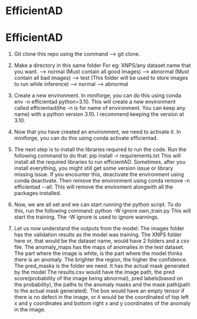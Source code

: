 # EfficientAD
# EfficientAD

1. Git clone this repo using the command --> git clone.
2. Make a directory in this same folder
For eg: XNPS/any dataset name that you want. 
        --> normal (Must contain all good images)
        --> abnormal (Must contain all bad images)
        --> test (This folder will be used to store images to run while inference)
            --> normal
            --> abnormal
3. Create a new environment. In miniforge, you can do this using conda env -n efficientad python=3.10. This will create a new environment called efficientad(the -n is for name of environment. You can keep any name) with a python version 3.10. I recommend keeping the version at 3.10. 
4. Now that you have created an environment, we need to activate it. In miniforge, you can do this using conda activate efficientad. 
5. The next step is to install the libraries required to run the code. Run the following command to do that:
pip install -r requirements.txt 
This will install all the required libraries to run efficientAD.
Sometimes, after you install everything, you might still get some version issue or library missing issue. If you encounter this, deactivate the environment using conda deactivate. Then remove the environment using conda remove -n efficientad --all. This will remove the enviroment alongwith all the packages installed. 

5. Now, we are all set and we can start running the python script. To do this, run the following command:
python -W ignore own_train.py
This will start the training. The -W ignore is used to ignore warnings. 

8. Let us now understand the outputs from the model:
The images folder has the validation results as the model was training. 
The XNPS folder here or, that would be the dataset name, would have 2 folders and a csv file. 
The anomaly_maps has the maps of anomalies in the test dataset. The part where the image is white, is the part where the model thinks there is an anomaly. The brighter the region, the higher the confidence. 
The pred_masks is the folder we need. It has the actual mask generated by the model
The results.csv would have the image path, the pred score(probability of the image being abnormal), pred labels(based on the probability), the paths to the anomaly masks and the mask path(path to the actual mask generated). The box would have an empty tensor if there is no defect in the image, or it would be the coordinated of top left x and y coordinates and bottom right x and y coordinates of the anomaly in the image. 











